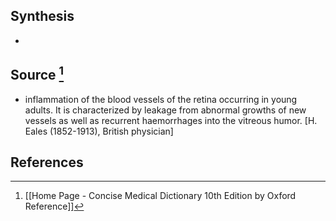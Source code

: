 ## Synthesis
- 
## Source [^1]
- inflammation of the blood vessels of the retina occurring in young adults. It is characterized by leakage from abnormal growths of new vessels as well as recurrent haemorrhages into the vitreous humor. \[H. Eales (1852-1913), British physician]
## References

[^1]: [[Home Page - Concise Medical Dictionary 10th Edition by Oxford Reference]]